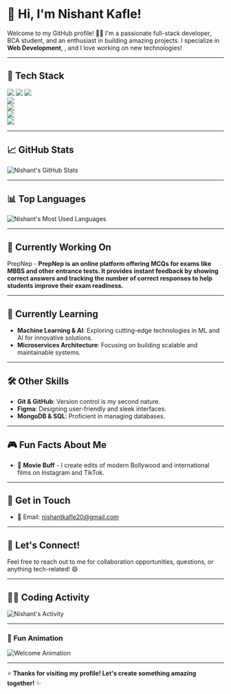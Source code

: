 # 👋 Hi, I'm Nishant Kafle!

Welcome to my GitHub profile! 👨‍💻 I'm a passionate full-stack developer, BCA student, and an enthusiast in building amazing projects. I specialize in **Web Development**, , and I love working on new technologies! 

---

## 🔧 Tech Stack

![](https://img.shields.io/badge/JavaScript-%23F7DF1E.svg?style=for-the-badge&logo=javascript&logoColor=black) 
![](https://img.shields.io/badge/React-%2320232a.svg?style=for-the-badge&logo=react&logoColor=61DAFB) 
![](https://img.shields.io/badge/Next.js-%23000000.svg?style=for-the-badge&logo=next.js&logoColor=white)  
![](https://img.shields.io/badge/Python-%233776AB.svg?style=for-the-badge&logo=python&logoColor=white)  
![](https://img.shields.io/badge/Java-%23F7DF1E.svg?style=for-the-badge&logo=java&logoColor=black)  
![](https://img.shields.io/badge/Arduino-%23FF6C00.svg?style=for-the-badge&logo=arduino&logoColor=white)  
![](https://img.shields.io/badge/Tailwind%20CSS-%2338B2AC.svg?style=for-the-badge&logo=tailwindcss&logoColor=white)

---

## 📈 GitHub Stats

![Nishant's GitHub Stats](https://github-readme-stats.vercel.app/api?username=nishant0919&count_private=true&show_icons=true&theme=tokyonight)

---

## 📊 Top Languages

![Nishant's Most Used Languages](https://github-readme-stats.vercel.app/api/top-langs/?username=NishantKafle&layout=compact&theme=tokyonight)

---

## 🔭 Currently Working On

PrepNep - **PrepNep is an online platform offering MCQs for exams like MBBS and other entrance tests. It provides instant feedback by showing correct answers and tracking the number of correct responses to help students improve their exam readiness.**

---

## 🌱 Currently Learning

- **Machine Learning & AI**: Exploring cutting-edge technologies in ML and AI for innovative solutions.
- **Microservices Architecture**: Focusing on building scalable and maintainable systems.

---

## 🛠️ Other Skills

- **Git & GitHub**: Version control is my second nature.
- **Figma**: Designing user-friendly and sleek interfaces.
- **MongoDB & SQL**: Proficient in managing databases.

---

## 🎮 Fun Facts About Me


- 🎥 **Movie Buff** - I create edits of modern Bollywood and international films on Instagram and TikTok.

---

## 📧 Get in Touch

- 📧 Email: [nishantkafle20@gmail.com](mailto:nishant@example.com)

---

## 💫 Let's Connect!

Feel free to reach out to me for collaboration opportunities, questions, or anything tech-related! 😄

---

## 👨‍💻 Coding Activity

![Nishant's Activity](https://github-readme-activity-graph.cyclic.app/graph?username=NishantKafle&theme=tokyonight)

---

### 🚀 Fun Animation

![Welcome Animation](https://raw.githubusercontent.com/NishantKafle/NishantKafle/main/assets/hello.gif)

---

⭐ **Thanks for visiting my profile! Let's create something amazing together!** ✨
